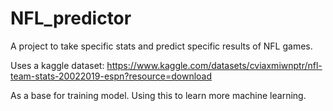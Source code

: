 # NFL_predictor
A project to take specific stats and predict specific results of NFL games.

Uses a kaggle dataset: https://www.kaggle.com/datasets/cviaxmiwnptr/nfl-team-stats-20022019-espn?resource=download

As a base for training model. Using this to learn more machine learning.
